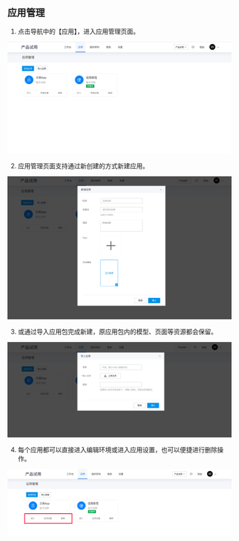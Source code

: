 ## 应用管理

1. 点击导航中的【应用】，进入应用管理页面。

![image.png](../../staic/img/操作指南/组织管理/应用管理/image_514c3df.png)

2. 应用管理页面支持通过新创建的方式新建应用。

![image.png](../../staic/img/操作指南/组织管理/应用管理/image_df361a3.png)

3. 或通过导入应用包完成新建，原应用包内的模型、页面等资源都会保留。

![image.png](../../staic/img/操作指南/组织管理/应用管理/image_749e1c8.png)

4. 每个应用都可以直接进入编辑环境或进入应用设置，也可以便捷进行删除操作。

![image.png](../../staic/img/操作指南/组织管理/应用管理/image_a431df0.png)

